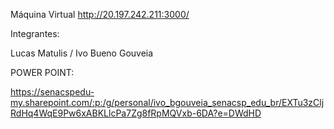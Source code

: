 Máquina Virtual
http://20.197.242.211:3000/

Integrantes:

Lucas Matulis / 
Ivo Bueno Gouveia


POWER POINT:

https://senacspedu-my.sharepoint.com/:p:/g/personal/ivo_bgouveia_senacsp_edu_br/EXTu3zCljRdHq4WqE9Pw6xABKLlcPa7Zg8fRpMQVxb-6DA?e=DWdHD

